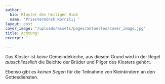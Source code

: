 ```yaml
---
author:
  bio: Kloster des heiligen Hiob
  name: 'Priestermönch Kornilij '
layout: post
cover_image: "/uploads/assets/pages/aktuelles/cover_image.jpg"
title: Achtung!
excerpt: ''

---
```

Das Kloster ist _keine_ Gemeindekirche, aus diesem Grund wird in der Regel _ausschliesslich_ die Beichte der Brüder und Pilger des Klosters gehört.

Ebenso gibt es _keinen Segen_ für die Teilnahme von Kleinkindern an den Gottesdiensten.